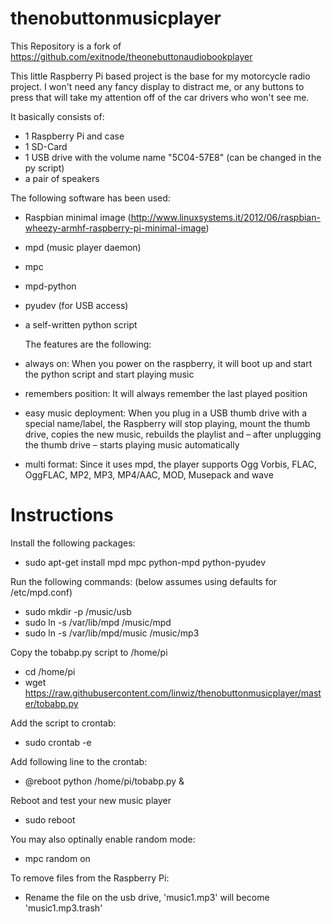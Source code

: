 thenobuttonmusicplayer
===========================

This Repository is a fork of https://github.com/exitnode/theonebuttonaudiobookplayer

This little Raspberry Pi based project is the base for my motorcycle radio project. I won't need any fancy display to distract me, or any buttons to press that will take my attention off of the car drivers who won't see me.

It basically consists of:  
  
* 1 Raspberry Pi and case
* 1 SD-Card
* 1 USB drive with the volume name "5C04-57E8" (can be changed in the py script)
* a pair of speakers
  
The following software has been used:  
  
* Raspbian minimal image (http://www.linuxsystems.it/2012/06/raspbian-wheezy-armhf-raspberry-pi-minimal-image)
* mpd (music player daemon)
* mpc
* mpd-python
* pyudev (for USB access)
* a self-written python script
  
  The features are the following:
 
* always on: When you power on the raspberry, it will boot up and start the python script and start playing music
* remembers position: It will always remember the last played position
* easy music deployment: When you plug in a USB thumb drive with a special name/label, the Raspberry will stop playing, mount the thumb drive, copies the new music, rebuilds the playlist and – after unplugging the thumb drive – starts playing music automatically
* multi format: Since it uses mpd, the player supports  Ogg Vorbis, FLAC, OggFLAC, MP2, MP3, MP4/AAC, MOD, Musepack and wave


Instructions
=======
Install the following packages:
* sudo apt-get install mpd mpc python-mpd python-pyudev

Run the following commands: (below assumes using defaults for /etc/mpd.conf)
* sudo mkdir -p /music/usb
* sudo ln -s /var/lib/mpd /music/mpd
* sudo ln -s /var/lib/mpd/music /music/mp3

Copy the tobabp.py script to /home/pi
* cd /home/pi
* wget https://raw.githubusercontent.com/linwiz/thenobuttonmusicplayer/master/tobabp.py

Add the script to crontab:
* sudo crontab -e

Add following line to the crontab:
* @reboot python /home/pi/tobabp.py &

Reboot and test your new music player
* sudo reboot

You may also optinally enable random mode:
* mpc random on

To remove files from the Raspberry Pi:
* Rename the file on the usb drive, 'music1.mp3' will become 'music1.mp3.trash'
